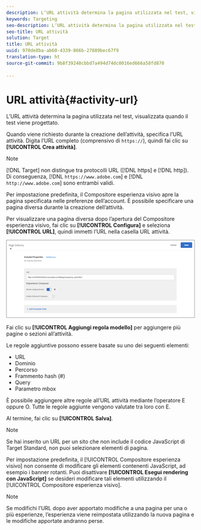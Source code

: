 ```yaml
---
description: LʼURL attività determina la pagina utilizzata nel test, visualizzata quando il test viene progettato.
keywords: Targeting
seo-description: LʼURL attività determina la pagina utilizzata nel test, visualizzata quando il test viene progettato.
seo-title: URL attività
solution: Target
title: URL attività
uuid: 970de8ba-ab60-4339-866b-27889bec67f9
translation-type: ht
source-git-commit: 9b8f39240cbbd7a494d74dc0016ed666a58fd870

---
```



# URL attività{#activity-url}

LʼURL attività determina la pagina utilizzata nel test, visualizzata quando il test viene progettato.

Quando viene richiesto durante la creazione dell’attività, specifica l’URL attività. Digita l’URL completo (comprensivo di `https://`), quindi fai clic su **[!UICONTROL Crea attività]**.

>[!NOTE]
>
>[!DNL Target] non distingue tra protocolli URL ([!DNL https] e [!DNL http]). Di conseguenza, [!DNL `https://www.adobe.com`] e [!DNL `http://www.adobe.com`] sono entrambi validi.

Per impostazione predefinita, il Compositore esperienza visivo apre la pagina specificata nelle preferenze dell’account. È possibile specificare una pagina diversa durante la creazione dell’attività.

Per visualizzare una pagina diversa dopo lʼapertura del Compositore esperienza visivo, fai clic su **[!UICONTROL Configura]** e seleziona **[!UICONTROL URL]**, quindi immetti lʼURL nella casella URL attività.

![](assets/url-config.png)

Fai clic su **[!UICONTROL Aggiungi regola modello]** per aggiungere più pagine o sezioni all’attività.

Le regole aggiuntive possono essere basate su uno dei seguenti elementi:

* URL
* Dominio
* Percorso
* Frammento hash (#)
* Query
* Parametro mbox

È possibile aggiungere altre regole all’URL attività mediante l’operatore E oppure O. Tutte le regole aggiunte vengono valutate tra loro con E.

Al termine, fai clic su **[!UICONTROL Salva]**.

>[!NOTE]
>
>Se hai inserito un URL per un sito che non include il codice JavaScript di Target Standard, non puoi selezionare elementi di pagina.

Per impostazione predefinita, il [!UICONTROL Compositore esperienza visivo] non consente di modificare gli elementi contenenti JavaScript, ad esempio i banner rotanti. Puoi disattivare **[!UICONTROL Esegui rendering con JavaScript]** se desideri modificare tali elementi utilizzando il [!UICONTROL Compositore esperienza visivo].

>[!NOTE]
>
>Se modifichi l’URL dopo aver apportato modifiche a una pagina per una o più esperienze, l’esperienza viene reimpostata utilizzando la nuova pagina e le modifiche apportate andranno perse.

